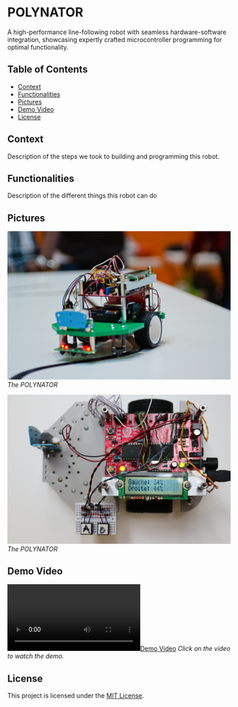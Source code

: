 # POLYNATOR

A high-performance line-following robot with seamless hardware-software integration, showcasing expertly crafted microcontroller programming for optimal functionality.

## Table of Contents

- [Context](#context)
- [Functionalities](#functionalities)
- [Pictures](#pictures)
- [Demo Video](#demo-video)
- [License](#license)

## Context

Description of the steps we took to building and programming this robot.

## Functionalities

Description of the different things this robot can do

## Pictures

![Picture 1](/doc/polynator1.png)
*The POLYNATOR*

![Picture 2](/doc/polynator2.png)
*The POLYNATOR*

## Demo Video

[![Demo Video](/doc/demo.mp4)](/doc/demo.mp4)
*Click on the video to watch the demo.*

## License

This project is licensed under the [MIT License](LICENSE).

